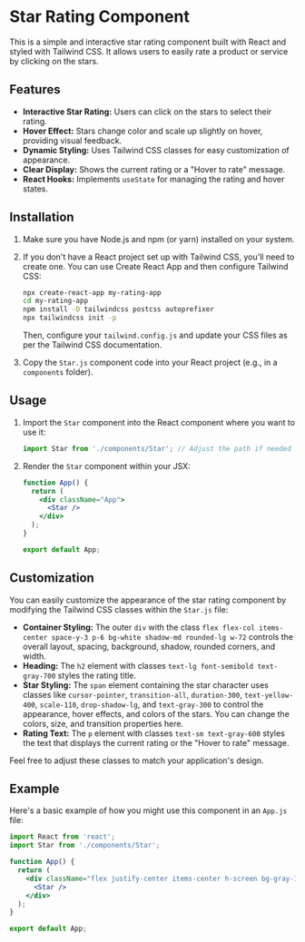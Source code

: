 # Star Rating Component

This is a simple and interactive star rating component built with React and styled with Tailwind CSS. It allows users to easily rate a product or service by clicking on the stars.

## Features

* **Interactive Star Rating:** Users can click on the stars to select their rating.
* **Hover Effect:** Stars change color and scale up slightly on hover, providing visual feedback.
* **Dynamic Styling:** Uses Tailwind CSS classes for easy customization of appearance.
* **Clear Display:** Shows the current rating or a "Hover to rate" message.
* **React Hooks:** Implements `useState` for managing the rating and hover states.

## Installation

1.  Make sure you have Node.js and npm (or yarn) installed on your system.
2.  If you don't have a React project set up with Tailwind CSS, you'll need to create one. You can use Create React App and then configure Tailwind CSS:

    ```bash
    npx create-react-app my-rating-app
    cd my-rating-app
    npm install -D tailwindcss postcss autoprefixer
    npx tailwindcss init -p
    ```

    Then, configure your `tailwind.config.js` and update your CSS files as per the Tailwind CSS documentation.

3.  Copy the `Star.js` component code into your React project (e.g., in a `components` folder).

## Usage

1.  Import the `Star` component into the React component where you want to use it:

    ```jsx
    import Star from './components/Star'; // Adjust the path if needed
    ```

2.  Render the `Star` component within your JSX:

    ```jsx
    function App() {
      return (
        <div className="App">
          <Star />
        </div>
      );
    }

    export default App;
    ```

## Customization

You can easily customize the appearance of the star rating component by modifying the Tailwind CSS classes within the `Star.js` file:

* **Container Styling:** The outer `div` with the class `flex flex-col items-center space-y-3 p-6 bg-white shadow-md rounded-lg w-72` controls the overall layout, spacing, background, shadow, rounded corners, and width.
* **Heading:** The `h2` element with classes `text-lg font-semibold text-gray-700` styles the rating title.
* **Star Styling:** The `span` element containing the star character uses classes like `cursor-pointer`, `transition-all`, `duration-300`, `text-yellow-400`, `scale-110`, `drop-shadow-lg`, and `text-gray-300` to control the appearance, hover effects, and colors of the stars. You can change the colors, size, and transition properties here.
* **Rating Text:** The `p` element with classes `text-sm text-gray-600` styles the text that displays the current rating or the "Hover to rate" message.

Feel free to adjust these classes to match your application's design.

## Example

Here's a basic example of how you might use this component in an `App.js` file:

```jsx
import React from 'react';
import Star from './components/Star';

function App() {
  return (
    <div className="flex justify-center items-center h-screen bg-gray-100">
      <Star />
    </div>
  );
}

export default App;
